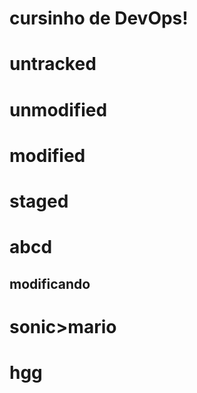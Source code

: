 # cursinho de DevOps!
# untracked
# unmodified
# modified
# staged

# abcd

## modificando

# sonic>mario

# hgg